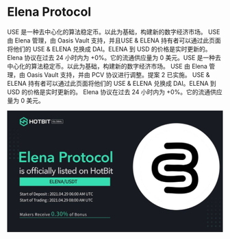 # Elena Protocol

USE 是一种去中心化的算法稳定币。以此为基础，构建新的数字经济市场。 USE 由 Elena 管理，由 Oasis Vault 支持，并且USE & ELENA 持有者可以通过此页面将他们的 USE & ELENA 兑换成 DAI。ELENA 到 USD 的价格是实时更新的。 Elena 协议在过去 24 小时内为 +0%。它的流通供应量为 0 美元。USE 是一种去中心化的算法稳定币。以此为基础，构建新的数字经济市场。 USE 由 Elena 管理，由 Oasis Vault 支持，并由 PCV 协议进行调整。提案 2 已实施。 USE & ELENA 持有者可以通过此页面将他们的 USE & ELENA 兑换成 DAI。ELENA 到 USD 的价格是实时更新的。 Elena 协议在过去 24 小时内为 +0%。它的流通供应量为 0 美元。

![E0HKnGJVgAEs48r](E0HKnGJVgAEs48r.jpg)
